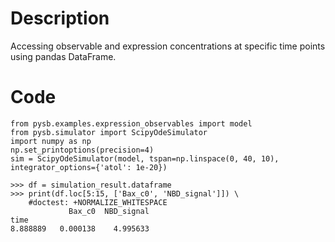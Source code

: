 # Description
Accessing observable and expression concentrations at specific time points using pandas DataFrame.

# Code
```
from pysb.examples.expression_observables import model
from pysb.simulator import ScipyOdeSimulator
import numpy as np
np.set_printoptions(precision=4)
sim = ScipyOdeSimulator(model, tspan=np.linspace(0, 40, 10), integrator_options={'atol': 1e-20})

>>> df = simulation_result.dataframe
>>> print(df.loc[5:15, ['Bax_c0', 'NBD_signal']]) \
    #doctest: +NORMALIZE_WHITESPACE
             Bax_c0  NBD_signal
time
8.888889   0.000138    4.995633

```
